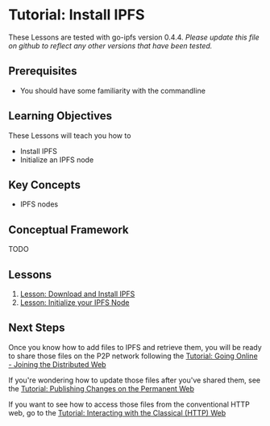 # Tutorial: Install IPFS
These Lessons are tested with go-ipfs version 0.4.4. _Please update this file on github to reflect any other versions that have been tested._

## Prerequisites

- You should have some familiarity with the commandline

## Learning Objectives
These Lessons will teach you how to
* Install IPFS
* Initialize an IPFS node

## Key Concepts
* IPFS nodes

## Conceptual Framework
TODO

## Lessons

1. [Lesson: Download and Install IPFS](/install-ipfs/lessons/download-and-install.md)
2. [Lesson: Initialize your IPFS Node](/install-ipfs/lessons/initialize-node.md)

## Next Steps

Once you know how to add files to IPFS and retrieve them, you will be ready to share those files on the P2P network following the [Tutorial: Going Online - Joining the Distributed Web](/going-online/README.md)

If you're wondering how to update those files after you've shared them, see the [Tutorial: Publishing Changes on the Permanent Web](/publishing-changes/README.md)

If you want to see how to access those files from the conventional HTTP web, go to the [Tutorial: Interacting with the Classical (HTTP) Web](/classical-web/README.md)
